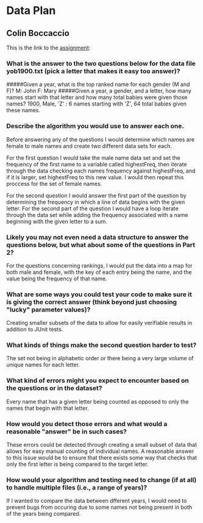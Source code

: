 # Data Plan
## Colin Boccaccio

This is the link to the [assignment](http://www.cs.duke.edu/courses/compsci307/current/assign/01_data/):


### What is the answer to the two questions below for the data file yob1900.txt (pick a letter that makes it easy too answer)? 

#####Given a year, what is the top ranked name for each gender (M and F)?
M: John
F: Mary
#####Given a year, a gender, and a letter, how many names start with that letter and how many total babies were given those names?
1900, Male, 'Z' : 6 names starting with 'Z', 64 total babies given these names.

### Describe the algorithm you would use to answer each one.

Before answering any of the questions I would determine which names are female to male names and
create two different data sets for each.

For the first question I would take the male name data set and set the frequency of the first name to a variable called highestFreq, then iterate through the
data checking each names frequency against highestFreq, and if it is larger, set highestFreq to this new value. I would then repeat this proccess for the set of female names.

For the second question I would answer the first part of the question by determining the frequency in which a line of data begins with the given letter.
For the second part of the question I would have a loop iterate through the data set while adding the frequency associated with a name beginning with the given letter to a sum.

### Likely you may not even need a data structure to answer the questions below, but what about some of the questions in Part 2?

For the questions concerning rankings, I would put the data into a map for both male and female, with the key of each entry being
the name, and the value being the frequency of that name.

### What are some ways you could test your code to make sure it is giving the correct answer (think beyond just choosing "lucky" parameter values)?

Creating smaller subsets of the data to allow for easily verifiable results in addition to JUnit tests.

### What kinds of things make the second question harder to test?

The set not being in alphabetic order or there being a very large volume of unique names for each letter.

### What kind of errors might you expect to encounter based on the questions or in the dataset?

Every name that has a given letter being counted as opposed to only the names that begin with that letter.

### How would you detect those errors and what would a reasonable "answer" be in such cases?

These errors could be detected through creating a small subset of data that allows for easy manual counting of individual names.
A reasonable answer to this issue would be to ensure that there exists some way that checks that only the first letter is being
compared to the target letter.

### How would your algorithm and testing need to change (if at all) to handle multiple files (i.e., a range of years)?

If I wanted to compare the data between dfferent years, I would need to prevent bugs from occuring due to some names not being
present in both of the years being compared.